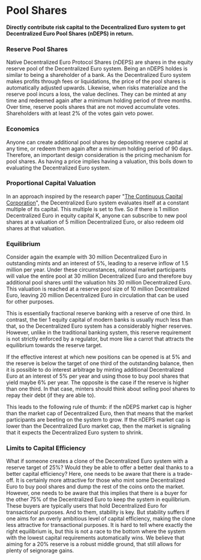 # Pool Shares

**Directly contribute risk capital to the Decentralized Euro system to get Decentralized Euro
  Pool Shares (nDEPS) in return.**

### Reserve Pool Shares

Native Decentralized Euro Protocol Shares (nDEPS) are shares in the equity reserve pool of the Decentralized Euro system. Being an nDEPS holdes is similar to being a shareholder of a bank. As the Decentralized Euro system makes profits through fees or liquidations, the price of the pool shares is automatically adjusted upwards. Likewise, when risks materialize and the reserve pool incurs a loss, the value declines. They can be minted at any time and redeemed again after a mimimum holding period of three months. Over time, reserve pools shares that are not moved accumulate votes. Shareholders with at least 2% of the votes gain veto power.

### Economics

Anyone can create additional pool shares by depositing reserve capital at any time, or redeem them again after a minimum holding period of 90 days. Therefore, an important design consideration is the pricing mechanism for pool shares. As having a price implies having a valuation, this boils down to evaluating the Decentralized Euro system.

### Proportional Capital Valuation

In an approach inspired by the research paper "[The Continuous Capital Corporation](https://papers.ssrn.com/sol3/papers.cfm?abstract\_id=4189472)", the Decentralized Euro system evaluates itself at a constant multiple of its capital. This multiple is set to five. So if there is 1 million Decentralized Euro in equity capital K, anyone can subscribe to new pool shares at a valuation of 5 million Decentralized Euro, or also redeem old shares at that valuation. 

### Equilibrium

Consider again the example with 30 million Decentralized Euro in outstanding mints and an interest of 5%, leading to a reserve inflow of 1.5 million per year. Under these circumstances, rational market participants will value the entire pool at 30 million Decentralized Euro and therefore buy additional pool shares until the valuation hits 30 million Decentralized Euro. This valuation is reached at a reserve pool size of 10 million Decentralized Euro, leaving 20 million Decentralized Euro in circulation that can be used for other purposes.

This is essentially fractional reserve banking with a reserve of one third. In contrast, the tier 1 equity capital of modern banks is usually much less than that, so the Decentralized Euro system has a considerably higher reserves. However, unlike in the traditional banking system, this reserve requirement is not strictly enforced by a regulator, but more like a carrot that attracts the equilibrium towards the reserve target.

If the effective interest at which new positions can be opened is at 5% and the reserve is below the target of one third of the outstanding balance, then it is possible to do interest arbitrage by minting additional Decentralized Euro at an interest of 5% per year and using those to buy pool shares that yield maybe 6% per year. The opposite is the case if the reserve is higher than one third. In that case, minters should think about selling pool shares to repay their debt (if they are able to).

This leads to the following rule of thumb: if the nDEPS market cap is higher than the market cap of Decentralized Euro, then that means that the market participants are beeting on the system to grow. If the nDEPS market cap is lower than the Decentralized Euro market cap, then the market is signaling that it expects the Decentralized Euro system to shrink.

### Limits to Capital Efficiency

What if someone creates a clone of the Decentralized Euro system with a reserve target of 25%? Would they be able to offer a better deal thanks to a better capital efficiency? Here, one needs to be aware that there is a trade-off. It is certainly more attractive for those who mint some Decentralized Euro to buy pool shares and dump the rest of the coins onto the market. However, one needs to be aware that this implies that there is a buyer for the other 75% of the Decentralized Euro to keep the system in equilibrium. These buyers are typically users that hold Decentralized Euro for transactional purposes. And to them, stability is key. But stability suffers if one aims for an overly ambitious level of capital efficiency, making the clone less attractive for transactional purposes. It is hard to tell where exactly the right equilibrium is, but this is not a race to the bottom where the system with the lowest capital requirements automatically wins. We believe that aiming for a 20% reserve is a robust middle ground, that still allows for plenty of seignorage gains.
